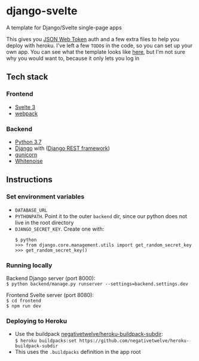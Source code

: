 # django-svelte
A template for Django/Svelte single-page apps

This gives you [JSON Web Token](https://jwt.io/) auth and a few extra files to help you deploy with heroku. I've left a few `TODO`s in the code, so you can set up your own app. You can see what the template looks like [here](https://django-svelte.herokuapp.com), but I'm not sure why you would want to, because it only lets you log in

## Tech stack

### Frontend
- [Svelte 3](https://svelte.dev/)
- [webpack](https://webpack.js.org/)

### Backend
- [Python 3.7](https://www.python.org/)
- [Django](https://www.djangoproject.com/) with ([Django REST framework](https://www.django-rest-framework.org/))
- [gunicorn](https://gunicorn.org/)
- [Whitenoise](http://whitenoise.evans.io/en/stable/)

## Instructions

### Set environment variables
- `DATABASE_URL`
- `PYTHONPATH`. Point it to the outer `backend` dir, since our python does not live in the root directory
- `DJANGO_SECRET_KEY`. Create one with:  
    ```
    $ python
    >>> from django.core.management.utils import get_random_secret_key
    >>> get_random_secret_key()
    ```

### Running locally

Backend Django server (port 8000):  
`$ python backend/manage.py runserver --settings=backend.settings.dev`

Frontend Svelte server (port 8080):  
`$ cd frontend`  
`$ npm run dev`  


### Deploying to Heroku
- Use the buildpack [negativetwelve/heroku-buildpack-subdir](https://github.com/negativetwelve/heroku-buildpack-subdir):  
```$ heroku buildpacks:set https://github.com/negativetwelve/heroku-buildpack-subdir```
- This uses the `.buildpacks` definition in the app root
